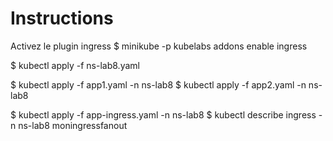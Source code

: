 # Instructions
Activez le plugin ingress
$ minikube -p kubelabs addons enable ingress

$ kubectl apply -f ns-lab8.yaml

$ kubectl apply -f app1.yaml -n ns-lab8
$ kubectl apply -f app2.yaml -n ns-lab8

$ kubectl apply -f app-ingress.yaml -n ns-lab8
$ kubectl describe ingress -n ns-lab8 moningressfanout